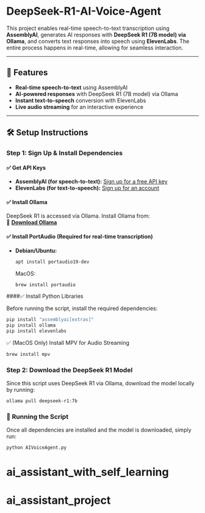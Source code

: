 # DeepSeek-R1-AI-Voice-Agent 

This project enables real-time speech-to-text transcription using **AssemblyAI**, generates AI responses with **DeepSeek R1 (7B model) via Ollama**, and converts text responses into speech using **ElevenLabs**. The entire process happens in real-time, allowing for seamless interaction.  

---

## 🚀 Features  
- **Real-time speech-to-text** using AssemblyAI  
- **AI-powered responses** with DeepSeek R1 (7B model) via Ollama 
- **Instant text-to-speech** conversion with ElevenLabs  
- **Live audio streaming** for an interactive experience  

---

## 🛠️ Setup Instructions  

### Step 1: Sign Up & Install Dependencies  

#### ✅ Get API Keys  
- **AssemblyAI (for speech-to-text):** [Sign up for a free API key](https://www.assemblyai.com/?utm_source=youtube&utm_medium=referral&utm_campaign=yt_smit_28)  
- **ElevenLabs (for text-to-speech):** [Sign up for an account](https://elevenlabs.io/)  

#### ✅ Install Ollama  
DeepSeek R1 is accessed via Ollama. Install Ollama from:  
🔗 **[Download Ollama](https://ollama.com/)**  

#### ✅ Install PortAudio (Required for real-time transcription)  
- **Debian/Ubuntu:**  
  ```bash
  apt install portaudio19-dev
  ```

  MacOS:
  ```bash
  brew install portaudio
  ```
####✅ Install Python Libraries

Before running the script, install the required dependencies:

```bash
pip install "assemblyai[extras]"
pip install ollama
pip install elevenlabs
```
✅ (MacOS Only) Install MPV for Audio Streaming

```bash
brew install mpv
```
### Step 2: Download the DeepSeek R1 Model
Since this script uses DeepSeek R1 via Ollama, download the model locally by running:

```bash
ollama pull deepseek-r1:7b
```


### 🎯 Running the Script

Once all dependencies are installed and the model is downloaded, simply run:

```bash
python AIVoiceAgent.py
```
# ai_assistant_with_self_learning
# ai_assistant_project
